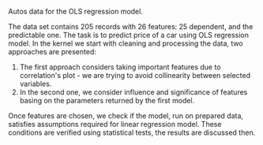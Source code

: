 Autos data for the OLS regression model.

The data set contains 205 records with 26 features: 25 dependent, and the predictable one. The task is to predict price of a car using OLS regression model. In the kernel we start with cleaning and processing the data, two approaches are presented:

   1. The first approach considers taking important features due to correlation's plot - we are trying to avoid collinearity between selected variables.
   2. In the second one, we consider influence and significance of features basing on the parameters returned by the first model.

Once features are chosen, we check if the model, run on prepared data, satisfies assumptions required for linear regression model. These conditions are verified using statistical tests, the results are discussed then.
